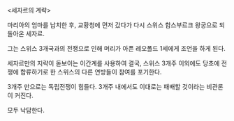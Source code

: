<세자르의 계략>

마리아의 엄마를 납치한 후, 교황청에 먼저 갔다가 다시 스위스 합스부르크 왕궁으로 되돌아온 세자르.

그는 스위스 3개국과의 전쟁으로 인해 머리가 아픈 레오폴드 1세에게 조언을 하게 된다.

세자르만의 지략이 돋보이는 이간계를 사용하여 결국, 스위스 3개주 이외에도 당초에 전쟁에 합류하기로 한 스위스의 다른 연방들이 참여를 포기한다.

3개주 만으로는 독립전쟁이 힘들다.
3개주 내에서도 이대로는 패배할 것이라는 비관론이 커진다.

모두 낙담한다.